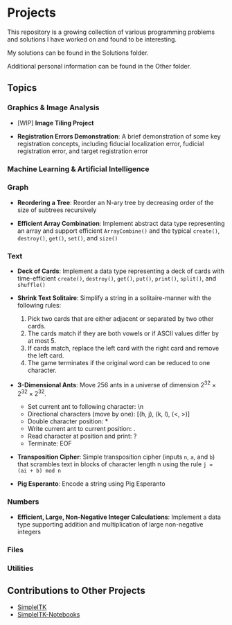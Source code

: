 # Projects
This repository is a growing collection of various programming problems and solutions I have worked on and found to be interesting.

My solutions can be found in the Solutions folder.

Additional personal information can be found in the Other folder.

## Topics

### Graphics & Image Analysis
 - [WIP] **Image Tiling Project**

 - **Registration Errors Demonstration**: A brief demonstration of some key registration concepts, including fiducial localization error, fudicial registration error, and target registration error

### Machine Learning & Artificial Intelligence

### Graph
- **Reordering a Tree**: Reorder an N-ary tree by decreasing order of the size of subtrees recursively

 - **Efficient Array Combination**: Implement abstract data type representing an array and support efficient `ArrayCombine()` and the typical `create()`, `destroy()`, `get()`, `set()`, and `size()`


### Text

 - **Deck of Cards**: Implement a data type representing a deck of cards with time-efficient `create()`, `destroy()`, `get()`, `put()`, `print()`, `split()`, and `shuffle()`

 - **Shrink Text Solitaire**: Simplify a string in a solitaire-manner with the following rules:
     1. Pick two cards that are either adjacent or separated by two other cards.
     2. The cards match if they are both vowels or if ASCII values differ by at most 5.
     3. If cards match, replace the left card with the right card and remove the left card.
     4. The game terminates if the original word can be reduced to one character.

 - **3-Dimensional Ants**: Move 256 ants in a universe of dimension 2<sup>32</sup> × 2<sup>32</sup> × 2<sup>32</sup>.
     - Set current ant to following character: \\n
     - Directional characters (move by one): [(h, j), (k, l), (<, >)]
     - Double character position: *
     - Write current ant to current position: .
     - Read character at position and print: ?
     - Terminate: EOF

 - **Transposition Cipher**: Simple transposition cipher (inputs `n`, `a`, and `b`) that scrambles text in blocks of character length n using the rule `j = (ai + b) mod n`

 - **Pig Esperanto**: Encode a string using Pig Esperanto

### Numbers
 - **Efficient, Large, Non-Negative Integer Calculations**: Implement a data type supporting addition and multiplication of large non-negative integers

### Files

### Utilities

## Contributions to Other Projects

* [SimpleITK](../../../SimpleITK)
* [SimpleITK-Notebooks](../../../SimpleITK-Notebooks)